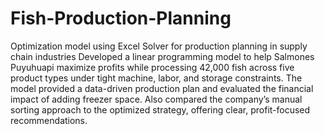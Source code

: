 # Fish-Production-Planning
Optimization model using Excel Solver for production planning in supply chain industries
Developed a linear programming model to help Salmones Puyuhuapi maximize profits while processing 42,000 fish across five product types under tight machine, labor, and storage constraints. The model provided a data-driven production plan and evaluated the financial impact of adding freezer space. Also compared the company’s manual sorting approach to the optimized strategy, offering clear, profit-focused recommendations.
